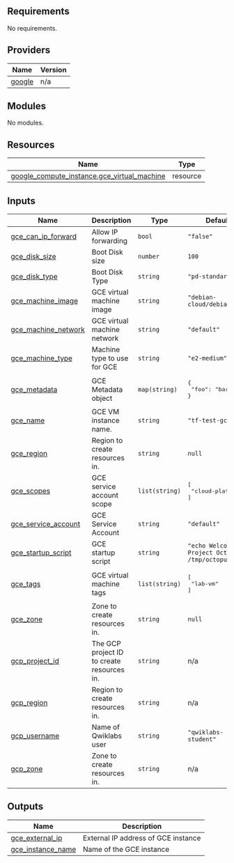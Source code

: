 ## Requirements

No requirements.

## Providers

| Name | Version |
|------|---------|
| <a name="provider_google"></a> [google](#provider\_google) | n/a |

## Modules

No modules.

## Resources

| Name | Type |
|------|------|
| [google_compute_instance.gce_virtual_machine](https://registry.terraform.io/providers/hashicorp/google/latest/docs/resources/compute_instance) | resource |

## Inputs

| Name | Description | Type | Default | Required |
|------|-------------|------|---------|:--------:|
| <a name="input_gce_can_ip_forward"></a> [gce\_can\_ip\_forward](#input\_gce\_can\_ip\_forward) | Allow IP forwarding | `bool` | `"false"` | no |
| <a name="input_gce_disk_size"></a> [gce\_disk\_size](#input\_gce\_disk\_size) | Boot Disk size | `number` | `100` | no |
| <a name="input_gce_disk_type"></a> [gce\_disk\_type](#input\_gce\_disk\_type) | Boot Disk Type | `string` | `"pd-standard"` | no |
| <a name="input_gce_machine_image"></a> [gce\_machine\_image](#input\_gce\_machine\_image) | GCE virtual machine image | `string` | `"debian-cloud/debian-11"` | no |
| <a name="input_gce_machine_network"></a> [gce\_machine\_network](#input\_gce\_machine\_network) | GCE virtual machine network | `string` | `"default"` | no |
| <a name="input_gce_machine_type"></a> [gce\_machine\_type](#input\_gce\_machine\_type) | Machine type to use for GCE | `string` | `"e2-medium"` | no |
| <a name="input_gce_metadata"></a> [gce\_metadata](#input\_gce\_metadata) | GCE Metadata object | `map(string)` | <pre>{<br/>  "foo": "bar"<br/>}</pre> | no |
| <a name="input_gce_name"></a> [gce\_name](#input\_gce\_name) | GCE VM instance name. | `string` | `"tf-test-gce"` | no |
| <a name="input_gce_region"></a> [gce\_region](#input\_gce\_region) | Region to create resources in. | `string` | `null` | no |
| <a name="input_gce_scopes"></a> [gce\_scopes](#input\_gce\_scopes) | GCE service account scope | `list(string)` | <pre>[<br/>  "cloud-platform"<br/>]</pre> | no |
| <a name="input_gce_service_account"></a> [gce\_service\_account](#input\_gce\_service\_account) | GCE Service Account | `string` | `"default"` | no |
| <a name="input_gce_startup_script"></a> [gce\_startup\_script](#input\_gce\_startup\_script) | GCE startup script | `string` | `"echo Welcome to Project Octopus > /tmp/octopus.txt"` | no |
| <a name="input_gce_tags"></a> [gce\_tags](#input\_gce\_tags) | GCE virtual machine tags | `list(string)` | <pre>[<br/>  "lab-vm"<br/>]</pre> | no |
| <a name="input_gce_zone"></a> [gce\_zone](#input\_gce\_zone) | Zone to create resources in. | `string` | `null` | no |
| <a name="input_gcp_project_id"></a> [gcp\_project\_id](#input\_gcp\_project\_id) | The GCP project ID to create resources in. | `string` | n/a | yes |
| <a name="input_gcp_region"></a> [gcp\_region](#input\_gcp\_region) | Region to create resources in. | `string` | n/a | yes |
| <a name="input_gcp_username"></a> [gcp\_username](#input\_gcp\_username) | Name of Qwiklabs user | `string` | `"qwiklabs-student"` | no |
| <a name="input_gcp_zone"></a> [gcp\_zone](#input\_gcp\_zone) | Zone to create resources in. | `string` | n/a | yes |

## Outputs

| Name | Description |
|------|-------------|
| <a name="output_gce_external_ip"></a> [gce\_external\_ip](#output\_gce\_external\_ip) | External IP address of GCE instance |
| <a name="output_gce_instance_name"></a> [gce\_instance\_name](#output\_gce\_instance\_name) | Name of the GCE instance |
